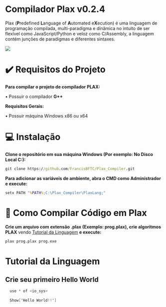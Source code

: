 # Compilador Plax v0.2.4

Plax (**P**redefined **L**anguage of **A**utomated e**X**ecution) é uma linguagem de programação compilada, multi-paradigma e dinâmica no intuito de ser flexível como JavaScript/Python e veloz como C/Assembly, a linguagem contém junções de paradigmas e diferentes sintaxes.

<img src="https://imgur.com/huBWl6V.png">

# ✔️ Requisitos do Projeto
  
**Para compilar o projeto de compilador PLAX:**
 
 • Possuir o compilador **G++**
    
**Requisitos Gerais:**
      
 • Possuir máquina Windows x86 ou x64
    
# 💻 Instalação

**Clone o repositório em sua máquina Windows (Por exemplo: No Disco Local C:):**
```bat
git clone https://github.com/FrancisBFTC/Plax_Compiler.git
```

**Para adicionar as variáveis de ambiente, abra o CMD como Administrador e execute:**
```bat
setx PATH "%PATH%;C:\Plax_Compiler\PlaxLang;"
```

# 📜 Como Compilar Código em Plax

**Crie um arquivo com extensão .plax (Exemplo: prog.plax), crie algoritmos PLAX** vendo <a href="#tutorial">Tutorial da Linguagem</a> **e execute:**
```bat
plax prog.plax prog.exe
```

<a name="tutorial"></a>
# Tutorial da Linguagem

  ## Crie seu primeiro Hello World
  
  ```cs
    use * of <io_sys>
    
    Show['Hello World!!']
  ```




